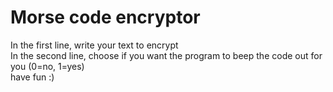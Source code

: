 # Morse code encryptor
In the first line, write your text to encrypt  
In the second line, choose if you want the program to beep the code out for you (0=no, 1=yes)  
have fun :)
